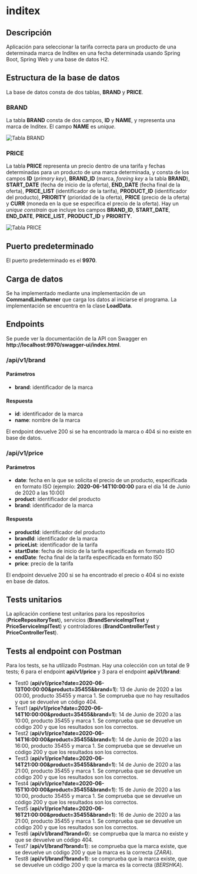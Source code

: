 # inditex

## Descripción

Aplicación para seleccionar la tarifa correcta para un producto de una determinada marca de Inditex en una fecha determinada usando Spring Boot, Spring Web y una base de datos H2.

## Estructura de la base de datos

La base de datos consta de dos tablas, **BRAND** y **PRICE**.

### BRAND

La tabla **BRAND** consta de dos campos, **ID** y **NAME**, y representa una marca de Inditex. El campo **NAME** es *unique*.

![Tabla BRAND](http://bracers.dev/wp-content/uploads/2023/10/Screenshot-from-2023-10-31-09-00-15.png)

### PRICE

La tabla **PRICE** representa un precio dentro de una tarifa y fechas determinadas para un producto de una marca determinada, y consta de los campos **ID** (*primary key*), **BRAND_ID** (marca, *foreing key* a la tabla **BRAND**), **START_DATE** (fecha de inicio de la oferta), **END_DATE** (fecha final de la oferta), **PRICE_LIST** (identificador de la tarifa), **PRODUCT_ID** (identificador del producto), **PRIORITY** (prioridad de la oferta), **PRICE** (precio de la oferta) y **CURR** (moneda en la que se especifica el precio de la oferta). Hay un *unique constrain* que incluye los campos **BRAND_ID**, **START_DATE**, **END_DATE**, **PRICE_LIST**, **PRODUCT_ID** y **PRIORITY**.

![Tabla PRICE](http://bracers.dev/wp-content/uploads/2023/10/Screenshot-from-2023-10-31-08-43-18.png)

## Puerto predeterminado

El puerto predeterminado es el **9970**.

## Carga de datos

Se ha implementado mediante una implementación de un **CommandLineRunner** que carga los datos al iniciarse el programa. La implementación se encuentra en la clase **LoadData**.

## Endpoints

Se puede ver la documentación de la API con Swagger en **http://localhost:9970/swagger-ui/index.html**.

### /api/v1/brand

#### Parámetros

- **brand**: identificador de la marca

#### Respuesta

- **id**: identificador de la marca
- **name**: nombre de la marca

El endpoint devuelve 200 si se ha encontrado la marca o 404 si no existe en base de datos.

### /api/v1/price

#### Parámetros

- **date**: fecha en la que se solicita el precio de un producto, especificada en formato ISO (ejemplo: **2020-06-14T10:00:00** para el día 14 de Junio de 2020 a las 10:00)
- **product**: identificador del producto
- **brand**: identificador de la marca

#### Respuesta

- **productId**: identificador del producto
- **brandId**: identificador de la marca
- **priceList**: identificador de la tarifa
- **startDate**: fecha de inicio de la tarifa especificada en formato ISO
- **endDate**: fecha final de la tarifa especificada en formato ISO
- **price**: precio de la tarifa

El endpoint devuelve 200 si se ha encontrado el precio o 404 si no existe en base de datos.

## Tests unitarios

La aplicación contiene test unitarios para los repositorios (**PriceRepositoryTest**), servicios (**BrandServiceImplTest** y **PriceServiceImplTest**) y controladores (**BrandControllerTest** y **PriceControllerTest**).

## Tests al endpoint con Postman

Para los tests, se ha utilizado Postman. Hay una colección con un total de 9 tests; 6 para el endpoint **api/v1/price** y 3 para el endpoint **api/v1/brand**:

- Test0 (**api/v1/price?date=2020-06-13T00:00:00&product=35455&brand=1**): 13 de Junio de 2020 a las 00:00, producto 35455 y marca 1. Se comprueba que no hay resultados y que se devuelve un código 404.
- Test1 (**api/v1/price?date=2020-06-14T10:00:00&product=35455&brand=1**): 14 de Junio de 2020 a las 10:00, producto 35455 y marca 1. Se comprueba que se devuelve un código 200 y que los resultados son los correctos.
- Test2 (**api/v1/price?date=2020-06-14T16:00:00&product=35455&brand=1**): 14 de Junio de 2020 a las 16:00, producto 35455 y marca 1. Se comprueba que se devuelve un código 200 y que los resultados son los correctos.
- Test3 (**api/v1/price?date=2020-06-14T21:00:00&product=35455&brand=1**): 14 de Junio de 2020 a las 21:00, producto 35455 y marca 1. Se comprueba que se devuelve un código 200 y que los resultados son los correctos.
- Test4 (**api/v1/price?date=2020-06-15T10:00:00&product=35455&brand=1**): 15 de Junio de 2020 a las 10:00, producto 35455 y marca 1. Se comprueba que se devuelve un código 200 y que los resultados son los correctos.
- Test5 (**api/v1/price?date=2020-06-16T21:00:00&product=35455&brand=1**): 16 de Junio de 2020 a las 21:00, producto 35455 y marca 1. Se comprueba que se devuelve un código 200 y que los resultados son los correctos.
- Test6 (**api/v1/brand?brand=0**): se comprueba que la marca no existe y que se devuelve un código 404.
- Test7 (**api/v1/brand?brand=1**): se comprueba que la marca existe, que se devuelve un código 200 y que la marca es la correcta (*ZARA*).
- Test8 (**api/v1/brand?brand=1**): se comprueba que la marca existe, que se devuelve un código 200 y que la marca es la correcta (*BERSHKA*).
